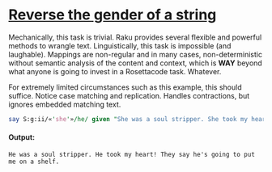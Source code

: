 [1]: https://rosettacode.org/wiki/Reverse_the_gender_of_a_string

# [Reverse the gender of a string][1]


Mechanically, this task is trivial. Raku provides several flexible and powerful methods to wrangle text. Linguistically, this task is impossible (and laughable). Mappings are non-regular and in many cases, non-deterministic without semantic analysis of the content and context, which is **WAY** beyond what anyone is going to invest in a Rosettacode task. Whatever.



For extremely limited circumstances such as this example, this should suffice. Notice case matching and replication. Handles contractions, but ignores embedded matching text.

```perl
say S:g:ii/«'she'»/he/ given "She was a soul stripper. She took my heart! They say she's going to put me on a shelf.";
```

#### Output:
```
He was a soul stripper. He took my heart! They say he's going to put me on a shelf.
```
